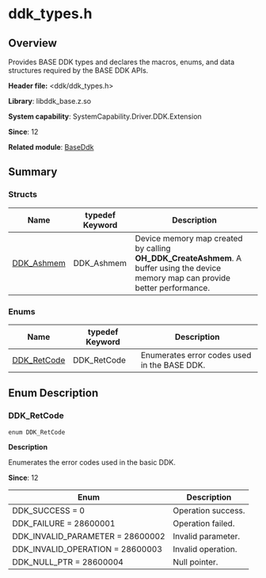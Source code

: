 # ddk_types.h

## Overview

Provides BASE DDK types and declares the macros, enums, and data structures required by the BASE DDK APIs.

**Header file:** <ddk/ddk_types.h>

**Library**: libddk_base.z.so

**System capability**: SystemCapability.Driver.DDK.Extension

**Since**: 12

**Related module**: [BaseDdk](capi-baseddk.md)

## Summary

### Structs

| Name                                      | typedef Keyword| Description|
|------------------------------------------| -- | -- |
| [DDK_Ashmem](capi-baseddk-ddk-ashmem.md) | DDK_Ashmem | Device memory map created by calling **OH_DDK_CreateAshmem**. A buffer using the device memory map can provide better performance.|

### Enums

| Name| typedef Keyword| Description|
| -- | -- | -- |
| [DDK_RetCode](#ddk_retcode) | DDK_RetCode | Enumerates error codes used in the BASE DDK.|

## Enum Description

### DDK_RetCode

```
enum DDK_RetCode
```

**Description**

Enumerates the error codes used in the basic DDK.

**Since**: 12

| Enum| Description|
| -- | -- |
| DDK_SUCCESS = 0 | Operation success.|
| DDK_FAILURE = 28600001 | Operation failed.|
| DDK_INVALID_PARAMETER = 28600002 | Invalid parameter.|
| DDK_INVALID_OPERATION = 28600003 | Invalid operation.|
| DDK_NULL_PTR = 28600004 | Null pointer.|
